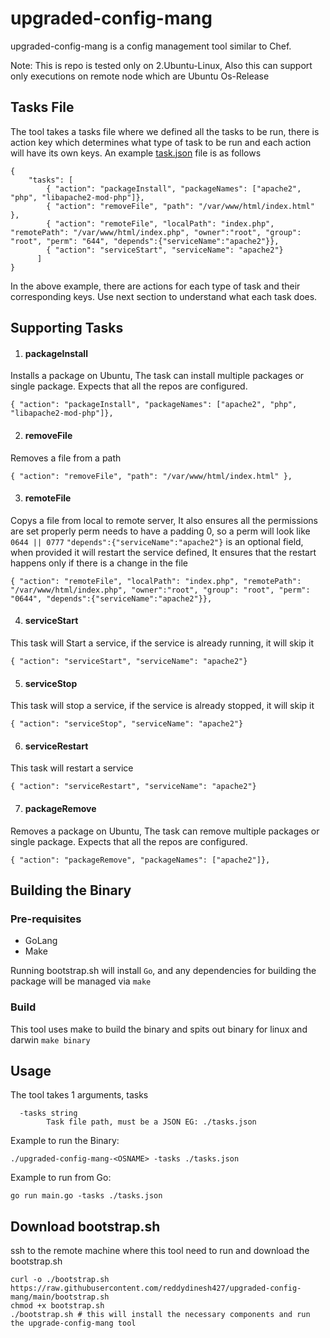 # upgraded-config-mang
upgraded-config-mang is a config management tool similar to Chef.

Note: This is repo is tested only on 2.Ubuntu-Linux, Also this can support only executions on remote node which are Ubuntu Os-Release

## Tasks File
The tool takes a tasks file where we defined all the tasks to be run, there is action key which determines what type of task to be run and each action will have its own keys.
An example [task.json](./tasks.json) file is as follows
```
{
    "tasks": [
        { "action": "packageInstall", "packageNames": ["apache2", "php", "libapache2-mod-php"]},
        { "action": "removeFile", "path": "/var/www/html/index.html" },
        { "action": "remoteFile", "localPath": "index.php", "remotePath": "/var/www/html/index.php", "owner":"root", "group": "root", "perm": "644", "depends":{"serviceName":"apache2"}},
        { "action": "serviceStart", "serviceName": "apache2"}
      ]
}
```
In the above example, there are actions for each type of task and their corresponding keys. Use next section to understand what each task does.

## Supporting Tasks
1. #### packageInstall
Installs a package on Ubuntu, The task can install multiple packages or single package.
Expects that all the repos are configured.
```
{ "action": "packageInstall", "packageNames": ["apache2", "php", "libapache2-mod-php"]},
```

2. #### removeFile
Removes a file from a path
```
{ "action": "removeFile", "path": "/var/www/html/index.html" },
```

3. #### remoteFile
Copys a file from local to remote server, It also ensures all the permissions are set properly
perm needs to have a padding 0, so a perm will look like `0644 || 0777`
`"depends":{"serviceName":"apache2"}` is an optional field, when provided it will restart the service defined, It ensures that the restart happens only if there is a change in the file 
```        
{ "action": "remoteFile", "localPath": "index.php", "remotePath": "/var/www/html/index.php", "owner":"root", "group": "root", "perm": "0644", "depends":{"serviceName":"apache2"}},
```

4. #### serviceStart
This task will Start a service, if the service is already running, it will skip it
```
{ "action": "serviceStart", "serviceName": "apache2"}
```

5. #### serviceStop
This task will stop a service, if the service is already stopped, it will skip it
```
{ "action": "serviceStop", "serviceName": "apache2"}
```

6. #### serviceRestart
This task will restart a service
```
{ "action": "serviceRestart", "serviceName": "apache2"}
```

7. #### packageRemove
Removes a package on Ubuntu, The task can remove multiple packages or single package.
Expects that all the repos are configured.
```
{ "action": "packageRemove", "packageNames": ["apache2"]},
```   

## Building the Binary

### Pre-requisites
* GoLang
* Make

Running bootstrap.sh will install `Go`, and any dependencies for building the package will be managed via `make`

### Build
This tool uses make to build the binary and spits out binary for linux and darwin
```make binary```

## Usage 
The tool takes 1 arguments, tasks

```
  -tasks string
    	Task file path, must be a JSON EG: ./tasks.json
```

Example to run the Binary:
```
./upgraded-config-mang-<OSNAME> -tasks ./tasks.json
```
Example to run from Go:
```
go run main.go -tasks ./tasks.json
```

## Download bootstrap.sh
ssh to the remote machine where this tool need to run and download the bootstrap.sh
```
curl -o ./bootstrap.sh https://raw.githubusercontent.com/reddydinesh427/upgraded-config-mang/main/bootstrap.sh
chmod +x bootstrap.sh 
./bootstrap.sh # this will install the necessary components and run the upgrade-config-mang tool
```





